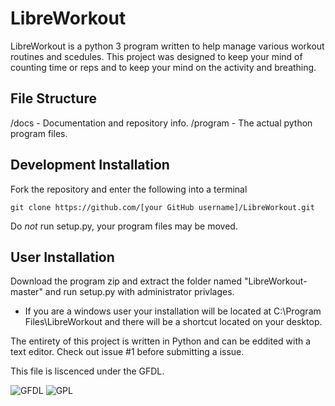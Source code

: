 # LibreWorkout
LibreWorkout is a python 3 program written to help manage various workout routines and scedules. This project was designed to keep your mind of counting time or reps and to keep your mind on the activity and breathing.

## File Structure
/docs - Documentation and repository info.
/program - The actual python program files.

## Development Installation
Fork the repository and enter the following into a terminal
```
git clone https://github.com/[your GitHub username]/LibreWorkout.git
```
Do *not* run setup.py, your program files may be moved.
## User Installation
Download the program zip and extract the folder named "LibreWorkout-master" and run setup.py with administrator privlages.
* If you are a windows user your installation will be located at C:\Program Files\LibreWorkout and there will be a shortcut located on your desktop.

The entirety of this project is written in Python and can be eddited with a text editor.
Check out issue #1 before submitting a issue.

This file is liscenced under the GFDL.

![GFDL](https://www.gnu.org/graphics/gfdl-logo-small.png) ![GPL](https://www.gnu.org/graphics/gplv3-127x51.png)
